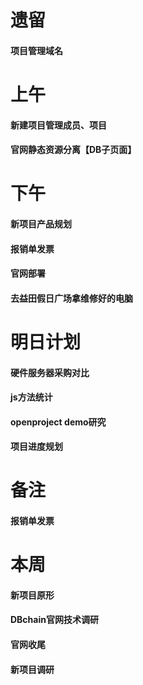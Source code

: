# 遗留
#### 项目管理域名

# 上午
#### 新建项目管理成员、项目
#### 官网静态资源分离【DB子页面】

# 下午
#### 新项目产品规划
#### 报销单发票
#### 官网部署
#### 去益田假日广场拿维修好的电脑

# 明日计划
#### 硬件服务器采购对比 
#### js方法统计
#### openproject demo研究
#### 项目进度规划

# 备注
#### 报销单发票

# 本周
#### 新项目原形
#### DBchain官网技术调研
#### 官网收尾
#### 新项目调研
